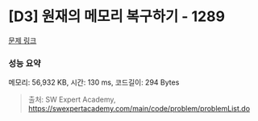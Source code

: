 # [D3] 원재의 메모리 복구하기 - 1289 

[문제 링크](https://swexpertacademy.com/main/code/problem/problemDetail.do?contestProbId=AV19AcoKI9sCFAZN) 

### 성능 요약

메모리: 56,932 KB, 시간: 130 ms, 코드길이: 294 Bytes



> 출처: SW Expert Academy, https://swexpertacademy.com/main/code/problem/problemList.do